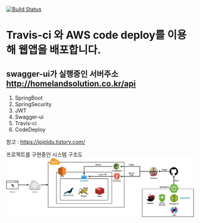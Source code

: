[![Build Status](https://travis-ci.com/quirinal36/SpringBootDBConnected.svg?branch=master)](https://travis-ci.com/quirinal36/SpringBootDBConnected)
# Travis-ci 와 AWS code deploy를 이용해 웹앱을 배포합니다.
## swagger-ui가 실행중인 서버주소 http://homelandsolution.co.kr/api

1. SpringBoot
2. SpringSecurity
3. JWT
4. Swagger-ui
5. Travis-ci 
6. CodeDeploy

참고 : https://jojoldu.tistory.com/

프로젝트를 구현중인 시스템 구조도
![structure](./structure.jpg)
